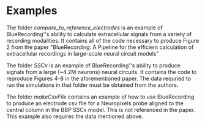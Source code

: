 # Examples

The folder *compare_to_reference_electrodes* is an example of BlueRecording''s ability to calculate extracellular signals from a variety of recording modalities. It contains all of the code necessary to produce Figure 2 from the paper "BlueRecording: A Pipeline for the efficient calculation of extracellular recordings in large-scale neural circuit models"

The folder *SSCx* is an example of BlueRecording''s ability to produce signals from a large (~4.2M neurons) neural circuits. It contains the code to reproduce Figures 4-8 in the aforementioned paper. The data requried to run the simulations in that folder must be obtained from the authors.

The folder *makeCsvFile* contains an example of how to use BlueRecording to produce an electrode csv file for a Neuropixels probe aligned to the central column in the BBP SSCx model. This is not referenced in the paper. This example also requires the data mentioned above.
